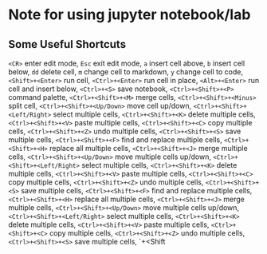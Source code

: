 # Note for using jupyter notebook/lab

## Some Useful Shortcuts

`<CR>` enter edit mode,
`Esc` exit edit mode,
`a` insert cell above,
`b` insert cell below,
`dd` delete cell,
`m` change cell to markdown,
`y` change cell to code,
`<Shift>+<Enter>` run cell,
`<Ctrl>+<Enter>` run cell in place,
`<Alt>+<Enter>` run cell and insert below,
`<Ctrl>+<S>` save notebook,
`<Ctrl>+<Shift>+<P>` command palette,
`<Ctrl>+<Shift>+<M>` merge cells,
`<Ctrl>+<Shift>+<Minus>` split cell,
`<Ctrl>+<Shift>+<Up/Down>` move cell up/down,
`<Ctrl>+<Shift>+<Left/Right>` select multiple cells,
`<Ctrl>+<Shift>+<K>` delete multiple cells,
`<Ctrl>+<Shift>+<V>` paste multiple cells,
`<Ctrl>+<Shift>+<C>` copy multiple cells,
`<Ctrl>+<Shift>+<Z>` undo multiple cells,
`<Ctrl>+<Shift>+<S>` save multiple cells,
`<Ctrl>+<Shift>+<F>` find and replace multiple cells,
`<Ctrl>+<Shift>+<H>` replace all multiple cells,
`<Ctrl>+<Shift>+<J>` merge multiple cells,
`<Ctrl>+<Shift>+<Up/Down>` move multiple cells up/down,
`<Ctrl>+<Shift>+<Left/Right>` select multiple cells,
`<Ctrl>+<Shift>+<K>` delete multiple cells,
`<Ctrl>+<Shift>+<V>` paste multiple cells,
`<Ctrl>+<Shift>+<C>` copy multiple cells,
`<Ctrl>+<Shift>+<Z>` undo multiple cells,
`<Ctrl>+<Shift>+<S>` save multiple cells,
`<Ctrl>+<Shift>+<F>` find and replace multiple cells,
`<Ctrl>+<Shift>+<H>` replace all multiple cells,
`<Ctrl>+<Shift>+<J>` merge multiple cells,
`<Ctrl>+<Shift>+<Up/Down>` move multiple cells up/down,
`<Ctrl>+<Shift>+<Left/Right>` select multiple cells,
`<Ctrl>+<Shift>+<K>` delete multiple cells,
`<Ctrl>+<Shift>+<V>` paste multiple cells,
`<Ctrl>+<Shift>+<C>` copy multiple cells,
`<Ctrl>+<Shift>+<Z>` undo multiple cells,
`<Ctrl>+<Shift>+<S>` save multiple cells,
`<Ctrl>+<Shift
